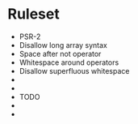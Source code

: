# Ruleset

- PSR-2
- Disallow long array syntax
- Space after not operator
- Whitespace around operators
- Disallow superfluous whitespace
- 
- 
- TODO
- 
- 
